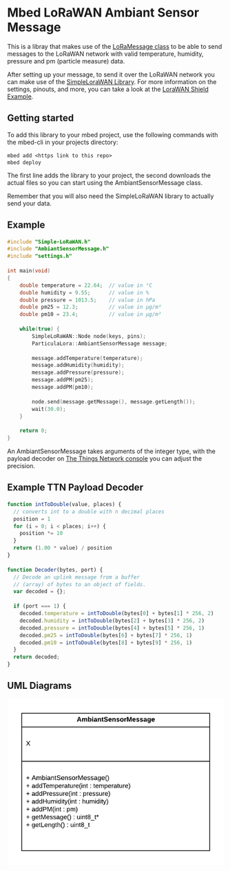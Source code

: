 # Mbed LoRaWAN Ambiant Sensor Message

This is a libray that makes use of the [LoRaMessage class](https://github.com/sillevl/mbed-lorawan-serialization) to be able to send messages to the LoRaWAN network with valid temperature, humidity, pressure and pm (particle measure) data.

After setting up your message, to send it over the LoRaWAN network you can make use of the [SimpleLoraWAN Library](https://github.com/sillevl/mbed-Simple-LoRaWAN).
For more information on the settings, pinouts, and more, you can take a look at the [LoraWAN Shield Example](https://github.com/sillevl/lorawan-shield-example).

## Getting started
To add this library to your mbed project, use the following commands with the mbed-cli in your projects directory:
```
mbed add <https link to this repo>
mbed deploy
```
The first line adds the library to your project, the second downloads the actual files so you can start using the AmbiantSensorMessage class.

Remember that you will also need the SimpleLoRaWAN library to actually send your data.

## Example
```c++
#include "Simple-LoRaWAN.h"
#include "AmbiantSensorMessage.h"
#include "settings.h"

int main(void)
{
    double temperature = 22.64;  // value in °C
    double humidity = 9.55;      // value in %
    double pressure = 1013.5;    // value in hPa
    double pm25 = 12.3;          // value in µg/m³
    double pm10 = 23.4;          // value in µg/m³

    while(true) {
        SimpleLoRaWAN::Node node(keys, pins);
        ParticulaLora::AmbiantSensorMessage message;

        message.addTemperature(temperature);
        message.addHumidity(humidity);
        message.addPressure(pressure);
        message.addPM(pm25);
        message.addPM(pm10);

        node.send(message.getMessage(), message.getLength());
        wait(30.0);
    }

    return 0;
}

```
An AmbiantSensorMessage takes arguments of the integer type, with the payload decoder on [The Things Network console](https://console.thethingsnetwork.org/) you can adjust the precision.

## Example TTN Payload Decoder

```javascript
function intToDouble(value, places) {
  // converts int to a double with n decimal places
  position = 1
  for (i = 0; i < places; i++) {
    position *= 10
  }
  return (1.00 * value) / position
}

function Decoder(bytes, port) {
  // Decode an uplink message from a buffer
  // (array) of bytes to an object of fields.
  var decoded = {};

  if (port === 1) {
    decoded.temperature = intToDouble(bytes[0] + bytes[1] * 256, 2)
    decoded.humidity = intToDouble(bytes[2] + bytes[3] * 256, 2)
    decoded.pressure = intToDouble(bytes[4] + bytes[5] * 256, 1)
    decoded.pm25 = intToDouble(bytes[6] + bytes[7] * 256, 1)
    decoded.pm10 = intToDouble(bytes[8] + bytes[9] * 256, 1)
  }
  return decoded;
}
```




## UML Diagrams

![AmbiantSensorMessage UML diagram](./img/AmbiantSensorMessage.png "AmbiantSensorMessage UML diagram")